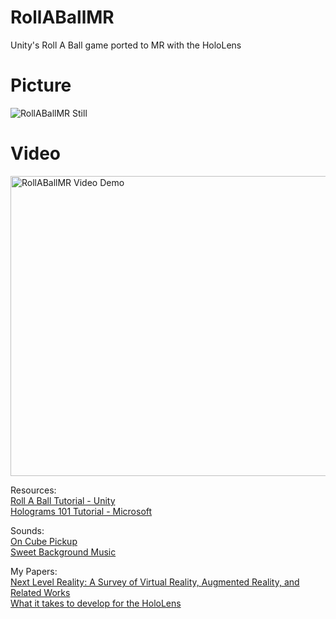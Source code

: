 # RollABallMR
Unity's Roll A Ball game ported to MR with the HoloLens

# Picture
![RollABallMR Still](http://imgur.com/yROL6Rq.jpg)

# Video
<a href="https://www.youtube.com/watch?v=oEgng5Hg1TI
" target="_blank"><img src="http://img.youtube.com/vi/oEgng5Hg1TI/0.jpg"
alt="RollABallMR Video Demo" width="640" height="480" /></a>

Resources:  
[Roll A Ball Tutorial - Unity](https://unity3d.com/learn/tutorials/projects/roll-ball-tutorial)  
[Holograms 101 Tutorial - Microsoft](https://developer.microsoft.com/en-us/windows/mixed-reality/holograms_101e)

Sounds:  
[On Cube Pickup](https://www.freesound.org/people/bradwesson/sounds/135936/)  
[Sweet Background Music](https://www.freesound.org/people/FoolBoyMedia/sounds/320232/)

My Papers:  
[Next Level Reality: A Survey of Virtual Reality, Augmented Reality, and Related Works](https://drive.google.com/file/d/177F-nKJ_1S_oNdi4FhIrK9pn8Y5ptWZZ/view?usp=sharing)  
[What it takes to develop for the HoloLens](https://drive.google.com/file/d/1cl7AizBV4tdbFa_dG4RnudUyDA4uJqEf/view?usp=sharing)
